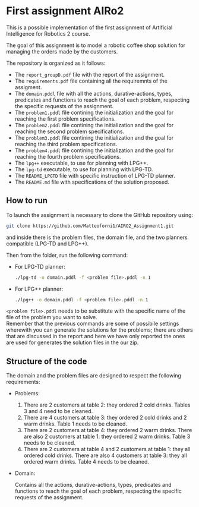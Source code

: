 First assignment AIRo2
================================

This is a possible implementation of the first assignment of Artificial Intelligence for Robotics 2 course. 

The goal of this assignment is to model a robotic coffee shop solution for managing the orders made by the customers.

The repository is organized as it follows:
* The `report_groupD.pdf` file with the report of the assignment.
* The `requirements.pdf` file containing all the requiremnts of the assigment.
* The `domain.pddl` file with all the actions, durative-actions, types, predicates and functions to reach the goal of each problem, respecting the specific requests of the assignment.
* The `problem1.pddl` file contining the initialization and the goal for reaching the first problem specifications.
* The `problem2.pddl` file contining the initialization and the goal for reaching the second problem specifications.
* The `problem3.pddl` file contining the initialization and the goal for reaching the third problem specifications.
* The `problem4.pddl` file contining the initialization and the goal for reaching the fourth problem specifications.
* The `lpg++` executable, to use for planning with LPG++.
* The `lpg-td` executable, to use for planning with LPG-TD.
* The `README_LPGTD` file with specific instruction of LPG-TD planner.
* The `README.md` file with specifications of the solution proposed.

How to run
----------------------

To launch the assignment is necessary to clone the GitHub repository using:

```bash
git clone https://github.com/Matteoforni1/AIRO2_Assignment1.git
```

and inside there is the problem files, the domain file, and the two planners compatible (LPG-TD and LPG++).

Then from the folder, run the following command:

* For LPG-TD planner:
    ```bash
    ./lpg-td -o domain.pddl -f <problem file>.pddl -n 1
    ```

* For LPG++ planner:
    ```bash
    ./lpg++ -o domain.pddl -f <problem file>.pddl -n 1
    ```

`<problem file>.pddl` needs to be substitute with the specific name of the file of the problem you want to solve. <br /> Remember that the previous commands are some of possibile settings wherewith you can generate the solutions for the problems; there are others that are discussed in the report and here we have only reported the ones are used for generates the solution files in the our zip.

Structure of the code
----------------------

The domain and the problem files are designed to respect the following requirements:

* Problems:
    1. There are 2 customers at table 2: they ordered 2 cold drinks. Tables 3 and 4 need to be cleaned. 
    2. There are 4 customers at table 3: they ordered 2 cold drinks and 2 warm drinks. Table 1 needs to be cleaned.
    3. There are 2 customers at table 4: they ordered 2 warm drinks. There are also 2 customers at table 1: they ordered 2 warm drinks. Table 3 needs to be cleaned.
    4. There are 2 customers at table 4 and 2 customers at table 1: they all ordered cold drinks. There are also 4 customers at table 3: they all ordered warm drinks. Table 4 needs to be cleaned.
* Domain:

    Contains all the actions, durative-actions, types, predicates and functions to reach the goal of each problem, respecting the specific requests of the assignment.


